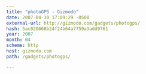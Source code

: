 ```yaml
---
title: "photoGPS - Gizmodo"
date: 2007-04-30 17:09:29 -0500
external-url: http://gizmodo.com/gadgets/photogps/
hash: 5ac020668b24f24b64a7759a3add9761
year: 2007
month: 04
scheme: http
host: gizmodo.com
path: /gadgets/photogps/

---
```



